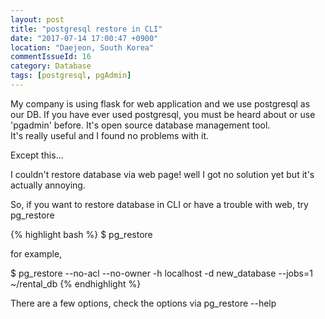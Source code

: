 ```yaml
---
layout: post
title: "postgresql restore in CLI"
date: "2017-07-14 17:00:47 +0900"
location: "Daejeon, South Korea"
commentIssueId: 16
category: Database
tags: [postgresql, pgAdmin]
---
```


My company is using flask for web application and we use postgresql as our DB.
If you have ever used postgresql, you must be heard about or use 'pgadmin' before. It's open source database management tool.  
It's really useful and I found no problems with it.

Except this...

I couldn't restore database via web page! well I got no solution yet but it's actually annoying.

So, if you want to restore database in CLI or have a trouble with web, try pg_restore

{% highlight bash %}
$ pg_restore

for example,

$ pg_restore --no-acl --no-owner -h localhost -d new_database --jobs=1 ~/rental_db
{% endhighlight %}

There are a few options, check the options via pg_restore --help
